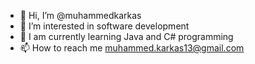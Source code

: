 - 👋 Hi, I’m @muhammedkarkas
- 👀 I’m interested in software development
- 🌱 I am currently learning Java and C# programming
- 📫 How to reach me muhammed.karkas13@gmail.com


